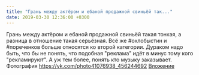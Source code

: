```yaml
---
title: "Грань между актёром и ебаной продажной свиньёй так..."
date: 2019-03-30 12:36:00 +0300
---
```


Грань между актёром и ебаной продажной свиньёй такая тонкая, а разница в отношение такая серьёзная. Всё же #охлобыстин и #пореченков больше относятся ко второй категории. Дураком надо быть, что бы не понять, что подобная "реклама" идёт в минус тому кого "рекламируют". А уж тем более, понять кто музыку заказывает.
Фотография
<a class="vk-attach" href="https://vk.com/photo41076938_456244692">https://vk.com/photo41076938_456244692</a>
<a class="vk-attach" href="https://vk.com/photo41076938_456244692">Вложение</a>

